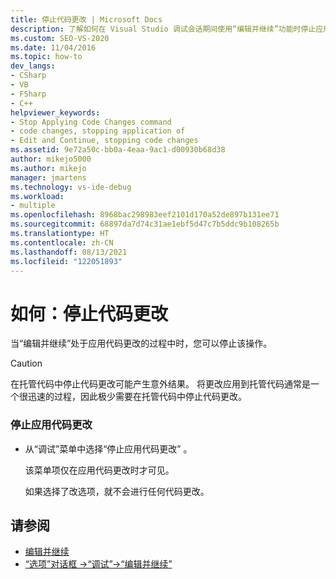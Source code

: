 ```yaml
---
title: 停止代码更改 | Microsoft Docs
description: 了解如何在 Visual Studio 调试会话期间使用“编辑并继续”功能时停止应用代码更改。
ms.custom: SEO-VS-2020
ms.date: 11/04/2016
ms.topic: how-to
dev_langs:
- CSharp
- VB
- FSharp
- C++
helpviewer_keywords:
- Stop Applying Code Changes command
- code changes, stopping application of
- Edit and Continue, stopping code changes
ms.assetid: 9e72a50c-bb0a-4eaa-9ac1-d00930b68d38
author: mikejo5000
ms.author: mikejo
manager: jmartens
ms.technology: vs-ide-debug
ms.workload:
- multiple
ms.openlocfilehash: 8968bac298983eef2101d170a52de897b131ee71
ms.sourcegitcommit: 68897da7d74c31ae1ebf5d47c7b5ddc9b108265b
ms.translationtype: HT
ms.contentlocale: zh-CN
ms.lasthandoff: 08/13/2021
ms.locfileid: "122051893"
---
```

# <a name="how-to-stop-code-changes"></a>如何：停止代码更改
当“编辑并继续”处于应用代码更改的过程中时，您可以停止该操作。

> [!CAUTION]
> 在托管代码中停止代码更改可能产生意外结果。 将更改应用到托管代码通常是一个很迅速的过程，因此极少需要在托管代码中停止代码更改。

### <a name="to-stop-applying-code-changes"></a>停止应用代码更改

- 从“调试”菜单中选择“停止应用代码更改” 。

  该菜单项仅在应用代码更改时才可见。

  如果选择了改选项，就不会进行任何代码更改。

## <a name="see-also"></a>请参阅
- [编辑并继续](../debugger/edit-and-continue.md)
- [“选项”对话框 ->“调试”->“编辑并继续”](./edit-and-continue.md)